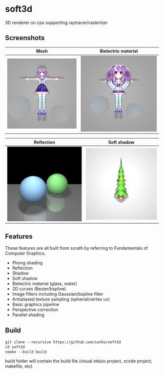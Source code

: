 # soft3d

3D renderer on cpu supporting raytracer/rasterizer

## Screenshots

| Mesh | Bielectric material |
| :----: | :-----: |
| ![](resources/screen2.png) | ![](resources/screen.png) |

| Reflection | Soft shadow |
| :-----: | :-----: |
| ![](resources/screen3.png) | ![](resources/screen4.png) |

## Features

These features are all built from scrath by referring to Fundamentals of Computer Graphics.
- Phong shading
- Reflection
- Shadow
- Soft shadow
- Bielectric material (glass, water)
- 2D curves (Bezier/bspline)
- Image filters including Gaussian/bspline filter
- Antialiased texture sampling (spherial/vertex uv)
- Basic graphics pipeline
- Perspective correction
- Parallel shading

## Build 
```
git clone --recursive https://github.com/sunho/soft3d
cd soft3d
cmake --build build
```
build folder will contain the build file (visual stduio project, xcode project, makefile, etc)